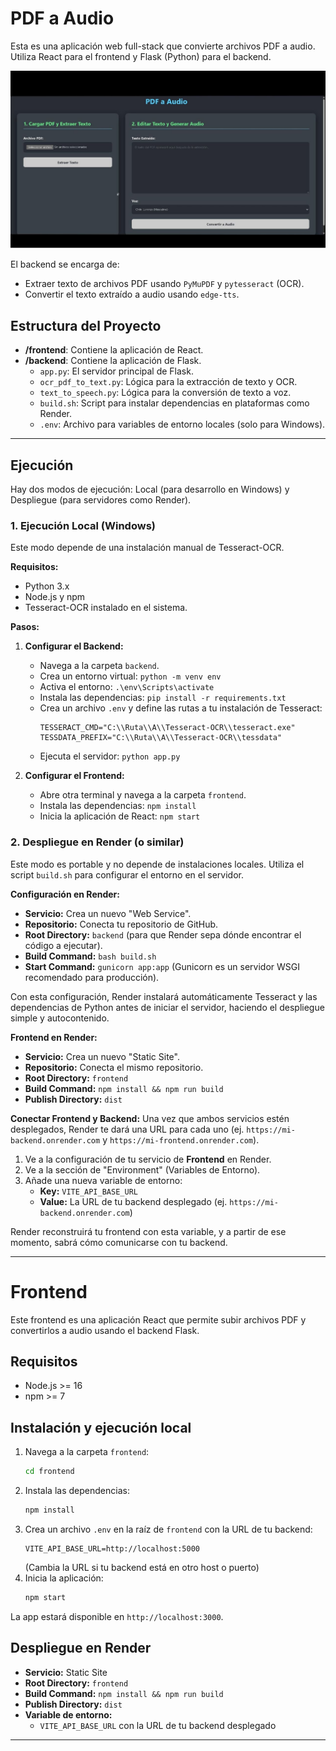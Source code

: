 # PDF a Audio

Esta es una aplicación web full-stack que convierte archivos PDF a audio. Utiliza React para el frontend y Flask (Python) para el backend.

[![Ver video](./imagen/thumbnail.jpg)](./video/Pdf_A_Audio_chico.mp4)

El backend se encarga de:
- Extraer texto de archivos PDF usando `PyMuPDF` y `pytesseract` (OCR).
- Convertir el texto extraído a audio usando `edge-tts`.

## Estructura del Proyecto

- **/frontend**: Contiene la aplicación de React.
- **/backend**: Contiene la aplicación de Flask.
  - `app.py`: El servidor principal de Flask.
  - `ocr_pdf_to_text.py`: Lógica para la extracción de texto y OCR.
  - `text_to_speech.py`: Lógica para la conversión de texto a voz.
  - `build.sh`: Script para instalar dependencias en plataformas como Render.
  - `.env`: Archivo para variables de entorno locales (solo para Windows).

---

## Ejecución

Hay dos modos de ejecución: Local (para desarrollo en Windows) y Despliegue (para servidores como Render).

### 1. Ejecución Local (Windows)

Este modo depende de una instalación manual de Tesseract-OCR.

**Requisitos:**
- Python 3.x
- Node.js y npm
- Tesseract-OCR instalado en el sistema.

**Pasos:**

1.  **Configurar el Backend:**
    - Navega a la carpeta `backend`.
    - Crea un entorno virtual: `python -m venv env`
    - Activa el entorno: `.\env\Scripts\activate`
    - Instala las dependencias: `pip install -r requirements.txt`
    - Crea un archivo `.env` y define las rutas a tu instalación de Tesseract:
      ```
      TESSERACT_CMD="C:\\Ruta\\A\\Tesseract-OCR\\tesseract.exe"
      TESSDATA_PREFIX="C:\\Ruta\\A\\Tesseract-OCR\\tessdata"
      ```
    - Ejecuta el servidor: `python app.py`

2.  **Configurar el Frontend:**
    - Abre otra terminal y navega a la carpeta `frontend`.
    - Instala las dependencias: `npm install`
    - Inicia la aplicación de React: `npm start`

### 2. Despliegue en Render (o similar)

Este modo es portable y no depende de instalaciones locales. Utiliza el script `build.sh` para configurar el entorno en el servidor.

**Configuración en Render:**

- **Servicio:** Crea un nuevo "Web Service".
- **Repositorio:** Conecta tu repositorio de GitHub.
- **Root Directory:** `backend` (para que Render sepa dónde encontrar el código a ejecutar).
- **Build Command:** `bash build.sh`
- **Start Command:** `gunicorn app:app` (Gunicorn es un servidor WSGI recomendado para producción).

Con esta configuración, Render instalará automáticamente Tesseract y las dependencias de Python antes de iniciar el servidor, haciendo el despliegue simple y autocontenido.

**Frontend en Render:**
- **Servicio:** Crea un nuevo "Static Site".
- **Repositorio:** Conecta el mismo repositorio.
- **Root Directory:** `frontend`
- **Build Command:** `npm install && npm run build`
- **Publish Directory:** `dist`

**Conectar Frontend y Backend:**
Una vez que ambos servicios estén desplegados, Render te dará una URL para cada uno (ej. `https://mi-backend.onrender.com` y `https://mi-frontend.onrender.com`).

1.  Ve a la configuración de tu servicio de **Frontend** en Render.
2.  Ve a la sección de "Environment" (Variables de Entorno).
3.  Añade una nueva variable de entorno:
    - **Key:** `VITE_API_BASE_URL`
    - **Value:** La URL de tu backend desplegado (ej. `https://mi-backend.onrender.com`)

Render reconstruirá tu frontend con esta variable, y a partir de ese momento, sabrá cómo comunicarse con tu backend.

---

# Frontend

Este frontend es una aplicación React que permite subir archivos PDF y convertirlos a audio usando el backend Flask.

## Requisitos
- Node.js >= 16
- npm >= 7

## Instalación y ejecución local

1. Navega a la carpeta `frontend`:
   ```sh
   cd frontend
   ```
2. Instala las dependencias:
   ```sh
   npm install
   ```
3. Crea un archivo `.env` en la raíz de `frontend` con la URL de tu backend:
   ```env
   VITE_API_BASE_URL=http://localhost:5000
   ```
   (Cambia la URL si tu backend está en otro host o puerto)
4. Inicia la aplicación:
   ```sh
   npm start
   ```

La app estará disponible en `http://localhost:3000`.

## Despliegue en Render

- **Servicio:** Static Site
- **Root Directory:** `frontend`
- **Build Command:** `npm install && npm run build`
- **Publish Directory:** `dist`
- **Variable de entorno:**
  - `VITE_API_BASE_URL` con la URL de tu backend desplegado

---
